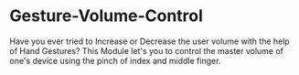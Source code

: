 # Gesture-Volume-Control
Have you ever tried to Increase or Decrease the user volume with the help of Hand Gestures? This Module let's you to control the master volume of one's device using the pinch of index and middle finger. 
